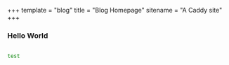 +++
template = "blog"
title = "Blog Homepage"
sitename = "A Caddy site"
+++


### Hello World


``` bash

test

```
